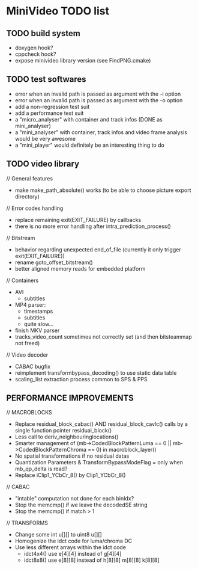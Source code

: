 MiniVideo TODO list
===================

TODO build system
-----------------

- doxygen hook?
- cppcheck hook?
- expose minivideo library version (see FindPNG.cmake)

TODO test softwares
-------------------

- error when an invalid path is passed as argument with the -i option
- error when an invalid path is passed as argument with the -o option
- add a non-regression test suit
- add a performance test suit
- a "micro_analyser" with container and track infos (DONE as mini_analyser)
- a "mini_analyser" with container, track infos and video frame analysis would be very awesome
- a "mini_player" would definitely be an interesting thing to do

TODO video library
------------------

// General features
- make make_path_absolute() works (to be able to choose picture export directory)

// Error codes handling
- replace remaining exit(EXIT_FAILURE) by callbacks
- there is no more error handling after intra_prediction_process()

// Bitstream
- behavior regarding unexpected end_of_file (currently it only trigger exit(EXIT_FAILURE))
- rename goto_offset_bitstream()
- better aligned memory reads for embedded platform

// Containers
- AVI
  - subtitles
- MP4 parser:
  - timestamps
  - subtitles
  - quite slow...
- finish MKV parser
- tracks_video_count sometimes not correctly set (and then bitsteammap not freed)

// Video decoder
- CABAC bugfix
- reimplement transformbypass_decoding() to use static data table
- scaling_list extraction process common to SPS & PPS

PERFORMANCE IMPROVEMENTS
-----------------------

// MACROBLOCKS
- Replace residual_block_cabac() AND residual_block_cavlc() calls by a single function pointer residual_block()
- Less call to deriv_neighbouringlocations()
- Smarter management of (mb->CodedBlockPatternLuma == 0 || mb->CodedBlockPatternChroma == 0) in macroblock_layer()
- No spatial transformations if no residual datas
- Quantization Parameters & TransformBypassModeFlag = only when mb_qp_delta is read?
- Replace iClip1_YCbCr_8() by Clip1_YCbCr_8()

// CABAC
- "intable" computation not done for each binIdx?
- Stop the memcmp() if we leave the decodedSE string
- Stop the memcmp() if match > 1

// TRANSFORMS
- Change some int u[][] to uint8 u[][]
- Homogenize the idct code for luma/chroma DC
- Use less different arrays within the idct code
  - idct4x4() use e[4][4] instead of g[4][4]
  - idct8x8() use e[8][8] instead of h[8][8] m[8][8] k[8][8]
